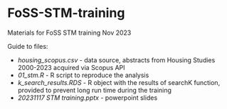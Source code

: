# FoSS-STM-training
Materials for FoSS STM training Nov 2023

Guide to files:
 - *housing_scopus.csv* - data source, abstracts from Housing Studies 2000-2023 acquired via Scopus API
 - *01_stm.R* - R script to reproduce the analysis
 - *k_search_results.RDS* - R object with the results of searchK function, provided to prevent long run time during the training
 - *20231117 STM training.pptx* - powerpoint slides
